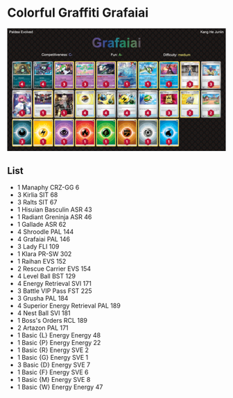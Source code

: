 # Colorful Graffiti Grafaiai

![decklist](../../!Images/Standard/5BST-PAL/Grafaiai.PNG)

## List
* 1 Manaphy CRZ-GG 6
* 3 Kirlia SIT 68
* 3 Ralts SIT 67
* 1 Hisuian Basculin ASR 43
* 1 Radiant Greninja ASR 46
* 1 Gallade ASR 62
* 4 Shroodle PAL 144
* 4 Grafaiai PAL 146
* 3 Lady FLI 109
* 1 Klara PR-SW 302
* 1 Raihan EVS 152
* 2 Rescue Carrier EVS 154
* 4 Level Ball BST 129
* 4 Energy Retrieval SVI 171
* 3 Battle VIP Pass FST 225
* 3 Grusha PAL 184
* 4 Superior Energy Retrieval PAL 189
* 4 Nest Ball SVI 181
* 1 Boss's Orders RCL 189
* 2 Artazon PAL 171
* 1 Basic {L} Energy Energy 48 
* 1 Basic {P} Energy Energy 22
* 1 Basic {R} Energy SVE 2
* 1 Basic {G} Energy SVE 1
* 3 Basic {D} Energy SVE 7
* 1 Basic {F} Energy SVE 6
* 1 Basic {M} Energy SVE 8
* 1 Basic {W} Energy Energy 47
